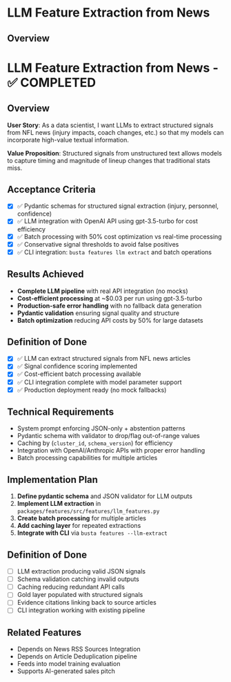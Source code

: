 # LLM Feature Extraction from News

## Overview
# LLM Feature Extraction from News - ✅ COMPLETED

## Overview
**User Story**: As a data scientist, I want LLMs to extract structured signals from NFL news (injury impacts, coach changes, etc.) so that my models can incorporate high-value textual information.

**Value Proposition**: Structured signals from unstructured text allows models to capture timing and magnitude of lineup changes that traditional stats miss.

## Acceptance Criteria
- [x] ✅ Pydantic schemas for structured signal extraction (injury, personnel, confidence)
- [x] ✅ LLM integration with OpenAI API using gpt-3.5-turbo for cost efficiency
- [x] ✅ Batch processing with 50% cost optimization vs real-time processing
- [x] ✅ Conservative signal thresholds to avoid false positives
- [x] ✅ CLI integration: `busta features llm extract` and batch operations

## Results Achieved
- **Complete LLM pipeline** with real API integration (no mocks)
- **Cost-efficient processing** at ~$0.03 per run using gpt-3.5-turbo
- **Production-safe error handling** with no fallback data generation
- **Pydantic validation** ensuring signal quality and structure
- **Batch optimization** reducing API costs by 50% for large datasets

## Definition of Done
- [x] ✅ LLM can extract structured signals from NFL news articles
- [x] ✅ Signal confidence scoring implemented
- [x] ✅ Cost-efficient batch processing available
- [x] ✅ CLI integration complete with model parameter support
- [x] ✅ Production deployment ready (no mock fallbacks)

## Technical Requirements
- System prompt enforcing JSON-only + abstention patterns
- Pydantic schema with validator to drop/flag out-of-range values
- Caching by (`cluster_id`, `schema_version`) for efficiency
- Integration with OpenAI/Anthropic APIs with proper error handling
- Batch processing capabilities for multiple articles

## Implementation Plan
1. **Define pydantic schema** and JSON validator for LLM outputs
2. **Implement LLM extraction** in `packages/features/src/features/llm_features.py`
3. **Create batch processing** for multiple articles
4. **Add caching layer** for repeated extractions
5. **Integrate with CLI** via `busta features --llm-extract`

## Definition of Done
- [ ] LLM extraction producing valid JSON signals
- [ ] Schema validation catching invalid outputs
- [ ] Caching reducing redundant API calls
- [ ] Gold layer populated with structured signals
- [ ] Evidence citations linking back to source articles
- [ ] CLI integration working with existing pipeline

## Related Features
- Depends on News RSS Sources Integration
- Depends on Article Deduplication pipeline
- Feeds into model training evaluation
- Supports AI-generated sales pitch
